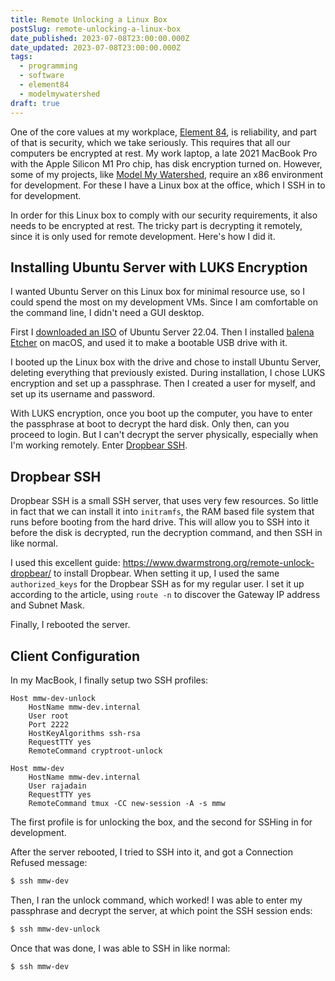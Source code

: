 ```yaml
---
title: Remote Unlocking a Linux Box
postSlug: remote-unlocking-a-linux-box
date_published: 2023-07-08T23:00:00.000Z
date_updated: 2023-07-08T23:00:00.000Z
tags:
  - programming
  - software
  - element84
  - modelmywatershed
draft: true
---
```


One of the core values at my workplace, [Element 84](https://element84.com), is reliability, and part of that is security, which we take seriously. This requires that all our computers be encrypted at rest. My work laptop, a late 2021 MacBook Pro with the Apple Silicon M1 Pro chip, has disk encryption turned on. However, some of my projects, like [Model My Watershed](https://github.com/WikiWatershed/model-my-watershed), require an x86 environment for development. For these I have a Linux box at the office, which I SSH in to for development.

In order for this Linux box to comply with our security requirements, it also needs to be encrypted at rest. The tricky part is decrypting it remotely, since it is only used for remote development. Here's how I did it.

## Installing Ubuntu Server with LUKS Encryption

I wanted Ubuntu Server on this Linux box for minimal resource use, so I could spend the most on my development VMs. Since I am comfortable on the command line, I didn't need a GUI desktop.

First I [downloaded an ISO](https://ubuntu.com/download/server) of Ubuntu Server 22.04. Then I installed [balena Etcher](https://www.balena.io/etcher/) on macOS, and used it to make a bootable USB drive with it.

I booted up the Linux box with the drive and chose to install Ubuntu Server, deleting everything that previously existed. During installation, I chose LUKS encryption and set up a passphrase. Then I created a user for myself, and set up its username and password.

With LUKS encryption, once you boot up the computer, you have to enter the passphrase at boot to decrypt the hard disk. Only then, can you proceed to login. But I can't decrypt the server physically, especially when I'm working remotely. Enter [Dropbear SSH](https://github.com/mkj/dropbear).

## Dropbear SSH

Dropbear SSH is a small SSH server, that uses very few resources. So little in fact that we can install it into `initramfs`, the RAM based file system that runs before booting from the hard drive. This will allow you to SSH into it before the disk is decrypted, run the decryption command, and then SSH in like normal.

I used this excellent guide: https://www.dwarmstrong.org/remote-unlock-dropbear/ to install Dropbear. When setting it up, I used the same `authorized_keys` for the Dropbear SSH as for my regular user. I set it up according to the article, using `route -n` to discover the Gateway IP address and Subnet Mask.

Finally, I rebooted the server.

## Client Configuration

In my MacBook, I finally setup two SSH profiles:

```ssh
Host mmw-dev-unlock
	HostName mmw-dev.internal
	User root
	Port 2222
	HostKeyAlgorithms ssh-rsa
	RequestTTY yes
	RemoteCommand cryptroot-unlock
```

```ssh
Host mmw-dev
	HostName mmw-dev.internal
	User rajadain
	RequestTTY yes
	RemoteCommand tmux -CC new-session -A -s mmw
```

The first profile is for unlocking the box, and the second for SSHing in for development.

After the server rebooted, I tried to SSH into it, and got a Connection Refused message:

```bash
$ ssh mmw-dev
```

Then, I ran the unlock command, which worked! I was able to enter my passphrase and decrypt the server, at which point the SSH session ends:

```bash
$ ssh mmw-dev-unlock
```

Once that was done, I was able to SSH in like normal:

```bash
$ ssh mmw-dev
```
